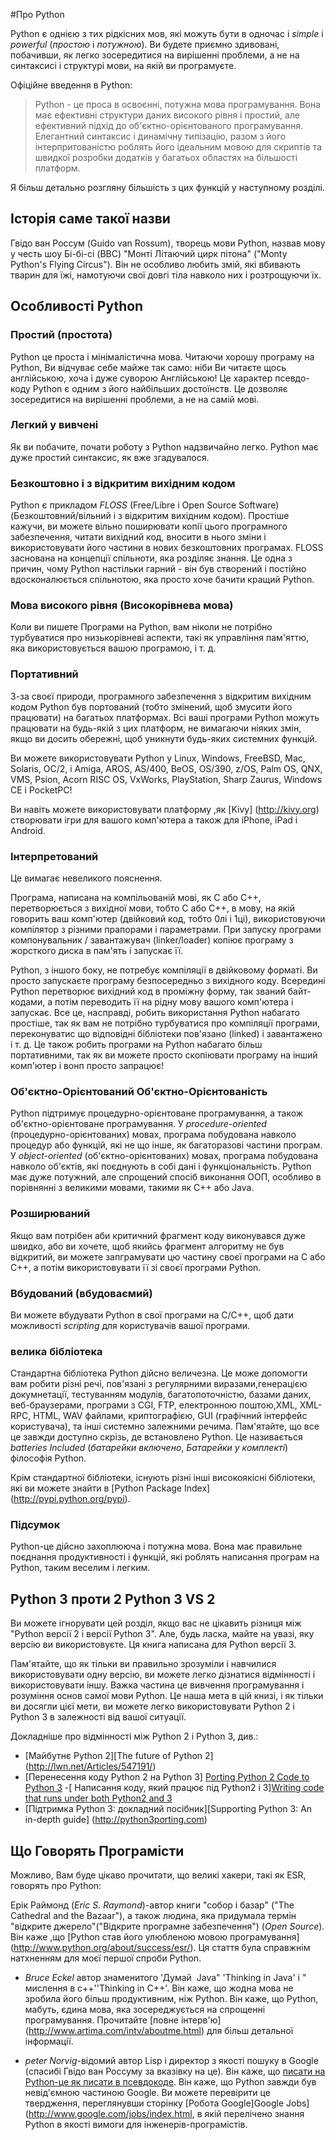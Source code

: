 #Про Python

Python є однією з тих рідкісних мов, які можуть бути в одночас і _simple_ і _powerful_ (_простою_ і _потужною_).  Ви будете приємно здивовані, побачивши, як легко зосередитися на вирішенні проблеми, а не на синтаксисі і структурі мови, на якій ви програмуєте.

Офіційне введення в Python:

> Python - це проса в освоєнні, потужна мова програмування. Вона має ефективні структури даних високого рівня і простий, але ефективний підхід до об'єктно-орієнтованого програмування. Елегантний синтаксис і динамічну типізацію, разом з його інтерпритованістю роблять його ідеальним мовою для скриптів та швидкої розробки додатків у багатьох областях на більшості платформ.

Я більш детально розгляну більшість з цих функцій у наступному розділі.

## Історія саме такої назви

Гвідо ван Россум (Guido van Rossum), творець мови Python, назвав мову у честь шоу Бі-бі-сі (BBC) "Монті Літаючий цирк пітона" ("Monty Python's Flying Circus"). Він не особливо любить змій, які вбивають тварин для їжі, намотуючи свої довгі тіла навколо них і розтрощуючи їх.

## Особливості Python

### Простий (простота)

Python це проста і мінімалістична мова. Читаючи хорошу програму на Python, Ви відчуває себе майже так само: ніби Ви читаєте щось англійською, хоча і дуже суворою Англійською! Це характер псевдо-коду Python є одним з його найбільших достоїнств. Це дозволяє зосередитися на вирішенні проблеми, а не на самій мові.

### Легкий у вивчені

Як ви побачите, почати роботу з Python надзвичайно легко. Python має дуже простий синтаксис, як вже згадувалося.

### Безкоштовно і з відкритим вихідним кодом


Python є прикладом _FLOSS_ (Free/Libre і Open Source Software)  (Безкоштовний/вільний і з відкритим вихідним кодом). Простіше кажучи, ви можете вільно поширювати копії цього програмного забезпечення, читати вихідний код, вносити в нього зміни і використовувати його частини в нових безкоштовних програмах. FLOSS заснована на концепції спільноти, яка розділяє знання. Це одна з причин, чому Python настільки гарний - він був створений і постійно вдосконалюється спільнотою, яка просто хоче бачити кращий Python.


### Мова високого рівня (Високорівнева мова)


Коли ви пишете Програми на Python, вам ніколи не потрібно турбуватися про низькорівневі аспекти, такі як управління пам'яттю, яка використовується вашою програмою, і т. д.

### Портативний

З-за своєї природи, програмного забезпечення з відкритим вихідним кодом Python був портований (тобто змінений, щоб змусити його працювати) на багатьох платформах. Всі ваші програми Python можуть працювати на будь-якій з цих платформ, не вимагаючи ніяких змін, якщо ви досить обережні, щоб уникнути будь-яких системних функцій.


Ви можете використовувати Python у Linux, Windows, FreeBSD, Mac, Solaris, ОС/2, і  Amiga, AROS, AS/400, BeOS, OS/390, z/OS, Palm OS, QNX, VMS, Psion, Acorn RISC OS, VxWorks, PlayStation, Sharp Zaurus, Windows CE і PocketPC!


Ви навіть можете використовувати платформу ,як [Kivy] (http://kivy.org) створювати ігри для вашого комп'ютера а також для iPhone, iPad і Android.

### Інтерпретований


Це вимагає невеликого пояснення.

Програма, написана на компільованій мові, як C або C++, перетворюється з вихідної мови, тобто C або C++, в мову, на якій говорить ваш комп'ютер (двійковий код, тобто 0лі і 1ці), використовуючи компілятор з різними прапорами і параметрами. При запуску програми компонувальник / завантажувач (linker/loader) копіює програму з жорсткого диска в пам'ять і запускає її.

Python, з іншого боку, не потребує компіляції в двійковому форматі. Ви просто запускаєте програму безпосередньо з вихідного коду. Всередині Python перетворює вихідний код в проміжну форму, так званий байт-кодами, а потім переводить її на рідну мову вашого комп'ютера і запускає. Все це, насправді, робить використання Python набагато простіше, так як вам не потрібно турбуватися про компіляції програми, переконуватис що відповідні бібліотеки пов'язано (linked) і завантажено і т. д. Це також робить програми на Python набагато більш портативними, так як ви можете просто скопіювати програму на інший комп'ютер і вонп просто запрацює!

### Об'єктно-Орієнтований Об'єктно-Орієнтованість

Python підтримує процедурно-орієнтоване програмування, а також об'єктно-орієнтоване програмування. У _procedure-oriented_ (процедурно-орієнтованих) мовах, програма побудована навколо процедур або функцій, які не що інше, як багаторазові частини програм. У _object-oriented_ (об'єктно-орієнтованих) мовах, програма побудована навколо об'єктів, які поєднують в собі дані і функціональність. Python має дуже потужний, але спрощений спосіб виконання ООП, особливо в порівнянні з великими мовами, такими як C++ або Java.

### Розширюваний

Якщо вам потрібен аби критичний фрагмент коду виконувався дуже швидко, або ви хочете, щоб якийсь фрагмент алгоритму не був відкритий, ви можете запграмувати цю частину своєї програми на C або C++, а потім використовувати її зі своєї програми Python.

### Вбудований (вбудоваємий)

Ви можете вбудувати Python в свої програми на C/C++, щоб дати можливості _scripting_ для користувачів вашої програми.

### велика бібліотека


Стандартна бібліотека Python дійсно величезна. Це може допомогти вам робити різні речі, пов'язані з регулярними виразами,генерацією докумнетації, тестуванням модулів, багатопоточністю, базами даних, веб-браузерами, програми з CGI, FTP, електронною поштою,XML, XML-RPC, HTML, WAV файлами, криптографією, GUI (графічний інтерфейс користувача), та інші системно залежними речима. Пам'ятайте, що все це завжди доступно скрізь, де встановлено Python. Це називається _batteries Included_ (_батарейки включено_, _Батарейки у комплекті_) філософія Python.


Крім стандартної бібліотеки, існують різні інші високоякісні бібліотеки, які ви можете знайти в [Python Package Index] (http://pypi.python.org/pypi).

### Підсумок

Python-це дійсно захоплююча і потужна мова. Вона має правильне поєднання продуктивності і функцій, які роблять написання програм на Python, таким веселим і легким.

## Python 3 проти 2 Python 3 VS 2

Ви можете ігнорувати цей розділ, якщо вас не цікавить різниця між "Python версії 2 і версії Python 3". Але, будь ласка, майте на увазі, яку версію ви використовуєте. Ця книга написана для Python версії 3.


Пам'ятайте, що як тільки ви правильно зрозуміли і навчилися використовувати одну версію, ви можете легко дізнатися відмінності і використовувати іншу. Важка частина це вивчення програмування і розуміння основ самої мови Python. Це наша мета в цій книзі, і як тільки ви досягли цієї мети, ви можете легко використовувати Python 2 і Python 3 в залежності від вашої ситуації.

Докладніше про відмінності між Python 2 і Python 3, див.:


- [Майбутнє Python 2][The future of Python 2] (http://lwn.net/Articles/547191/)
- [Перенесення коду Python 2 на Python 3] [Porting Python 2 Code to Python 3](https://docs.python.org/3/howto/pyporting.html)
-[ Написання коду, який працює під Python2 і 3][Writing code that runs under both Python2 and 3](https://wiki.python.org/moin/PortingToPy3k/BilingualQuickRef)
- [Підтримка Python 3: докладний посібник][Supporting Python 3: An in-depth guide] (http://python3porting.com)



## Що Говорять Програмісти

Можливо, Вам буде цікаво прочитати, що великі хакери, такі як ESR, говорять про Python:

 Ерік Раймонд (_Eric S. Raymond_)-автор книги "собор і базар" ("The Cathedral and the Bazaar"), а також людина, яка придумала термін "відкрите джерело"("Відкрите програмне забезпечення") (_Open Source_). Він каже ,що [Python став його улюбленою мовою програмування] (http://www.python.org/about/success/esr/). Ця стаття була справжнім натхненням для моєї першої спроби Python.

- _Bruce Eckel_ автор знаменитого 'Думай  Java" 'Thinking in Java' і " мислення в с++''Thinking in C++'. Він каже, що жодна мова не зробила його більш продуктивним, ніж Python. Він каже, що Python, мабуть, єдина мова, яка зосереджується на спрощенні програмування. Прочитайте [повне інтерв'ю] (http://www.artima.com/intv/aboutme.html) для більш детальної інформації.

- _peter Norvig_-відомий автор Lisp і директор з якості пошуку в Google (спасибі Гвідо ван Россуму за вказівку на це). Він каже, що [писати на Python-це як писати в псевдокоде](https://news.ycombinator.com/item?id=1803815). Він каже, що Python завжди був невід'ємною частиною Google. Ви можете перевірити це твердження, переглянувши сторінку [Робота Google]Google Jobs] (http://www.google.com/jobs/index.html, в якій перелічено знання Python в якості вимоги для інженерів-програмістів.

